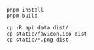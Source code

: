 ```
pnpm install
pnpm build
```

```
cp -R api data dist/
cp static/favicon.ico dist
cp static/*.png dist
```
